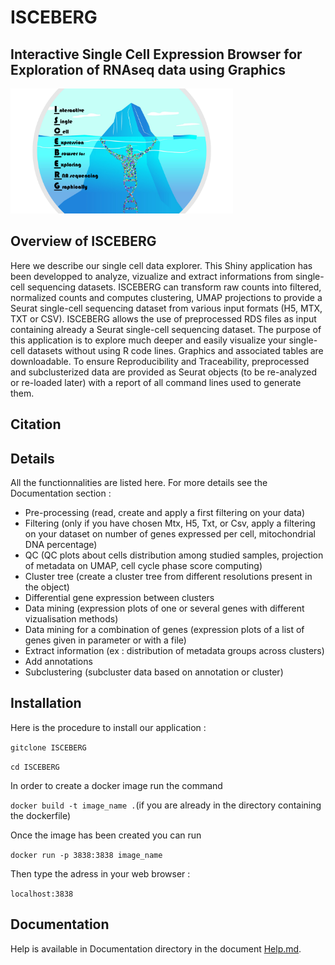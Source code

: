 # ISCEBERG
## Interactive Single Cell Expression Browser for Exploration of RNAseq data using Graphics 

<img src=application/www/iceberg2.png height="200">

## Overview of ISCEBERG

Here we describe our single cell data explorer. This Shiny application has been developped to analyze, vizualize and extract informations from single-cell sequencing datasets. ISCEBERG can transform raw counts into filtered, normalized counts and computes clustering, UMAP projections to provide a Seurat single-cell sequencing dataset from various input formats (H5, MTX, TXT or CSV). ISCEBERG allows the use of preprocessed RDS files as input containing already a Seurat single-cell sequencing dataset. The purpose of this application is to explore much deeper and easily visualize your single-cell datasets without using R code lines. Graphics and associated tables are downloadable. To ensure Reproducibility and Traceability, preprocessed and subclusterized data are provided as Seurat objects (to be re-analyzed or re-loaded later) with a report of all command lines used to generate them. 

## Citation

## Details 

All the functionnalities are listed here. For more details see the Documentation section :

- Pre-processing (read, create and apply a first filtering on your data)
- Filtering (only if you have chosen  Mtx, H5, Txt, or Csv, apply a filtering on your dataset on number of genes expressed per cell, mitochondrial DNA percentage)
- QC (QC plots about cells distribution among studied samples, projection of metadata on UMAP, cell cycle phase score computing)
- Cluster tree (create a cluster tree from different resolutions present in the object)
- Differential gene expression between clusters
- Data mining (expression plots  of one or several genes with different vizualisation methods)
- Data mining for a combination of genes (expression plots of a list of genes given in parameter or with a file)
- Extract information (ex : distribution of metadata groups across clusters)
- Add annotations
- Subclustering (subcluster data based on annotation or cluster)

## Installation 

Here is the procedure to install our application :

`gitclone ISCEBERG`

`cd ISCEBERG`

In order to create a docker image run the command

`docker build -t image_name .`(if you are already in the directory containing the dockerfile)

Once the image has been created you can run

`docker run -p 3838:3838 image_name`

Then type the adress in your web browser :

`localhost:3838`

## Documentation

Help is available in Documentation directory in the document [Help.md](https://github.com/loicguille/ISCEBERG/blob/master/Documentation/Help.md). 

